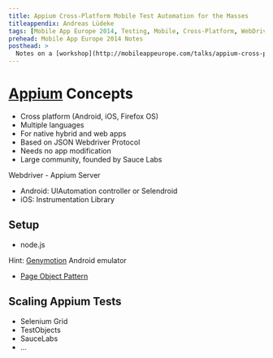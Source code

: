 ```yaml
---
title: Appium Cross-Platform Mobile Test Automation for the Masses
titleappendix: Andreas Lüdeke
tags: [Mobile App Europe 2014, Testing, Mobile, Cross-Platform, WebDriver]
prehead: Mobile App Europe 2014 Notes
posthead: >
  Notes on a [workshop](http://mobileappeurope.com/talks/appium-cross-platform-mobile-test-automation-masses/) by Andreas Lüdeke (TestObject) 
---
```


# [Appium](http://appium.io/) Concepts
* Cross platform (Android, iOS, Firefox OS)
* Multiple languages
* For native hybrid and web apps
* Based on JSON Webdriver Protocol
* Needs no app modification
* Large community, founded by Sauce Labs

Webdriver - Appium Server
* Android: UIAutomation controller or Selendroid
* iOS: Instrumentation Library

## Setup
* node.js

Hint: [Genymotion](http://www.genymotion.com/) Android emulator

* [Page Object Pattern](http://martinfowler.com/bliki/PageObject.html)

## Scaling Appium Tests
* Selenium Grid
* TestObjects
* SauceLabs
* ...